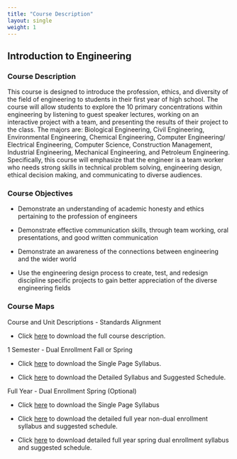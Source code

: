 ```yaml
---
title: "Course Description"
layout: single
weight: 1
---
```


## Introduction to Engineering

### **Course Description** 

This course is designed to introduce the profession, ethics, and diversity of the field of engineering to students in their first year of high school.  The course will allow students to explore the 10 primary concentrations within engineering by listening to guest speaker lectures, working on an interactive project with a team, and presenting the results of their project to the class.  The majors are: Biological Engineering, Civil Engineering, Environmental Engineering, Chemical Engineering, Computer Engineering/ Electrical Engineering, Computer Science, Construction Management, Industrial Engineering, Mechanical Engineering, and Petroleum Engineering.  Specifically, this course will emphasize that the engineer is a team worker who needs strong skills in technical problem solving, engineering design, ethical decision making, and communicating to diverse audiences.  

### Course Objectives

* Demonstrate an understanding of academic honesty and ethics pertaining to the profession of engineers

* Demonstrate effective communication skills, through team working, oral presentations, and good written communication

* Demonstrate an awareness of the connections between engineering and the wider world

* Use the engineering design process to create, test, and redesign discipline specific projects to gain better appreciation of the diverse engineering fields

### Course Maps

Course and Unit Descriptions - Standards Alignment

* Click <a href="https://docs.google.com/document/d/1qKn_ArctbJpHPSZX6nTyeFJkkW2HtYdrRkhN1IVs7rE/edit?usp=sharing" target="_blank">here</a> to download the full course description.

1 Semester - Dual Enrollment Fall or Spring

* Click <a href="https://docs.google.com/document/d/1f0tv4p20FIVATXXZnoKQn-Xm0qaV0bYnNMFl-Xn9tDM/edit?usp=sharing" target="_blank">here</a> to download the Single Page Syllabus.

* Click <a href="https://docs.google.com/document/d/1OmKO2G_Bi2obwh_d89V4zATJ9JIjU-Xp5bsfJ3TSssA/edit?usp=sharing" target="_blank">here</a> to download the Detailed Syllabus and Suggested Schedule.


Full Year - Dual Enrollment Spring (Optional)

* Click <a href="https://docs.google.com/document/d/1IaJtXN7tI5c0npKQMWH2BtruQP6953iaudqw9GwQdeA/edit?usp=sharing" target="_blank">here</a> to download the Single Page Syllabus

* Click <a href="https://docs.google.com/document/d/1ZA6fD7K748O5fXYUnPu0G9xCSVBfQQ5VnojpHFYD8Is/edit?usp=sharing" target="_blank">here</a> to download the detailed full year non-dual enrollment syllabus and suggested schedule.

* Click <a href="https://docs.google.com/document/d/1UrqvJ2mWUgIVtrrKdG_QnhWQ-IYeesOl8k8U2HwBnmQ/edit?usp=sharing" target="_blank">here</a> to download detailed full year spring dual enrollment syllabus and suggested schedule.
